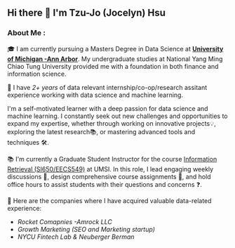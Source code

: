 ## Hi there 👋 I'm Tzu-Jo (Jocelyn) Hsu

### About Me :

🎓 I am currently pursuing a Masters Degree in Data Science at [__University of Michigan -Ann Arbor__](https://lsa.umich.edu/stats/masters_students/mastersprograms/data-science-masters-program.html). My undergraduate studies at National Yang Ming Chiao Tung University provided me with a foundation in both finance and information science.

💼 I have *2+ years* of data relevant internship/co-op/research assitant experience working with data science and machine learning.

I'm a self-motivated learner with a deep passion for data science and machine learning. I constantly seek out new challenges and opportunities to expand my expertise, whether through working on innovative projects💡, exploring the latest research📚, or mastering advanced tools and techniques 🛠️.

📚 I'm currently a Graduate Student Instructor for the course [Information Retrieval (SI650/EECS549)](https://www.si.umich.edu/programs/courses/650) at UMSI. In this role, I lead engaging weekly discussions 💬, design comprehensive course assignments 📝, and hold office hours to assist students with their questions and concerns ❓.

🔭 Here are the companies where I have acquired valuable data-related experience:

* *Rocket Comapnies -Amrock LLC*
* *Growth Marketing (SEO and Marketing startup)*
* *NYCU Fintech Lab & Neuberger Berman*

